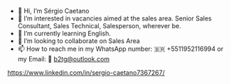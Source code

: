 - 👋 Hi, I’m Sérgio Caetano
- 👀 I’m interested in vacancies aimed at the sales area. Senior Sales Consultant, Sales Technical, Salesperson, wherever be.
- 🌱 I’m currently learning English. 
- 💞️ I’m looking to collaborate on Sales Area
- 📫 How to reach me in my WhatsApp number: 🇧🇷 +5511952116994 or my Email: 📧 b2tg@outlook.com

[<!---
SCaetano77 is a ✨ special ✨ repository because its `README.md` (this file) appears on your GitHub profile.
You can click the Preview link to take a look at your changes.
--->
](https://www.linkedin.com/in/sergio-caetano7367267/)https://www.linkedin.com/in/sergio-caetano7367267/
